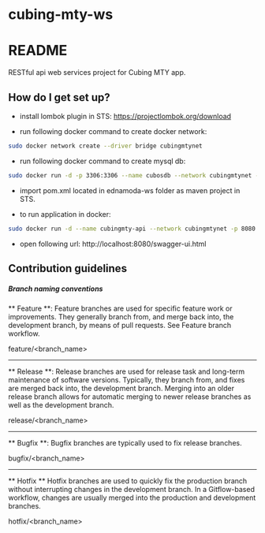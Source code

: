 # cubing-mty-ws

# README #

RESTful api web services project for Cubing MTY app.


## How do I get set up? 

* install lombok plugin in STS: https://projectlombok.org/download

* run following docker command to create docker network: 

```bash
sudo docker network create --driver bridge cubingmtynet
```

* run following docker command to create mysql db: 

```bash
sudo docker run -d -p 3306:3306 --name cubosdb --network cubingmtynet -e MYSQL_ROOT_PASSWORD=password orlandoloza/cubos-mysql
```

* import pom.xml located in ednamoda-ws folder as maven project in STS.

* to run application in docker: 

```bash
sudo docker run -d --name cubingmty-api --network cubingmtynet -p 8080:8080 orlandoloza/cubing-mty-ws
```

* open following url: http://localhost:8080/swagger-ui.html

## Contribution guidelines 

##### Branch naming conventions 

** Feature **:
Feature branches are used for specific feature work or improvements. They generally branch from, and merge back into, the development branch, by means of pull requests. See Feature branch workflow.

feature/<branch_name>
* * *

** Release **:
Release branches are used for release task and long-term maintenance of software versions. Typically, they branch from, and fixes are merged back into, the development branch. Merging into an older release branch allows for automatic merging to newer release branches as well as the development branch.

release/<branch_name>
* * *

** Bugfix **:
Bugfix branches are typically used to fix release branches.  

bugfix/<branch_name>
* * *

** Hotfix **
Hotfix branches are used to quickly fix the production branch without interrupting changes in the development branch. In a Gitflow-based workflow, changes are usually merged into the production and development branches.

hotfix/<branch_name>

